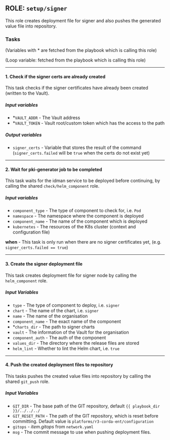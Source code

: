 ## ROLE: `setup/signer`
This role creates deployment file for signer and also pushes the generated value file into repository.

### Tasks
(Variables with * are fetched from the playbook which is calling this role)

(Loop variable: fetched from the playbook which is calling this role)

---

#### 1. Check if the signer certs are already created
This task checks if the signer certificates have already been created (written to the Vault).
##### Input variables
- *`VAULT_ADDR` - The Vault address
- *`VAULT_TOKEN` - Vault root/custom token which has the access to the path
##### Output variables
- `signer_certs` - Variable that stores the result of the command (`signer_certs.failed` will be `true` when the certs do not exist yet)
    
---

#### 2. Wait for pki-generator job to be completed 
This task waits for the idman service to be deployed before continuing, by calling the shared `check/helm_component` role.
##### Input variables
- `component_type` - The type of component to check for, i.e. `Pod`
- `namespace` - The namespace where the component is deployed
- `component_name` - The name of the component which is deployed
- `kubernetes` - The resources of the K8s cluster (context and configuration file)

**when** - This task is only run when there are no signer certificates yet, (e.g. `signer_certs.failed == true`)

----

#### 3. Create the signer deployment file
This task creates deployment file for signer node by calling the `helm_component` role.
##### Input Variables
- `type` - The type of component to deploy, i.e. `signer`
- `chart` - The name of the chart, i.e. `signer`
- `name` - The name of the organisation
- `component_name` - The exact name of the component
- *`charts_dir` - The path to signer charts
- `vault` - The information of the Vault for the organisation
- `component_auth` - The auth of the component
- `values_dir` - The directory where the release files are stored
- `helm_lint` - Whether to lint the Helm chart, i.e. `true`    

---

#### 4. Push the created deployment files to repository
This tasks pushes the created value files into repository by calling the shared `git_push` role.
##### Input Variables
- `GIT_DIR` - The base path of the GIT repository, default `{{ playbook_dir }}/../../../`
- `GIT_RESET_PATH` - The path of the GIT repository, which is reset before committing. Default value is `platforms/r3-corda-ent/configuration`
- `gitops` - *item.gitops* from `network.yaml`
- `msg` - The commit message to use when pushing deployment files.
